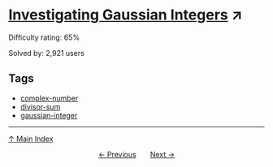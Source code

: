 # [Investigating Gaussian Integers](https://projecteuler.net/problem=153) ↗️

Difficulty rating: 65%

Solved by: 2,921 users
## Tags

- [complex-number](../tags/complex-number.md)
- [divisor-sum](../tags/divisor-sum.md)
- [gaussian-integer](../tags/gaussian-integer.md)



---

[↑ Main Index](../README.md)


<div align=center><a href='152.md'>← Previous</a> &nbsp;&nbsp; &nbsp;&nbsp;  <a href='154.md'>Next →</a></div>
